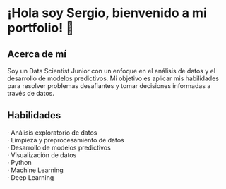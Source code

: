 # ¡Hola soy Sergio, bienvenido a mi portfolio! 👋

## Acerca de mí
Soy un Data Scientist Junior con un enfoque en el análisis de datos y el desarrollo de modelos predictivos. Mi objetivo es aplicar mis habilidades para resolver problemas desafiantes y tomar decisiones informadas a través de datos.
## Habilidades
· Análisis exploratorio de datos <br>
· Limpieza y preprocesamiento de datos <br>
· Desarrollo de modelos predictivos <br>
· Visualización de datos <br>
· Python <br>
· Machine Learning <br>
· Deep Learning <br>

